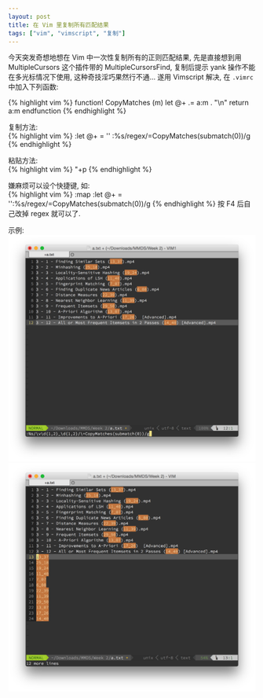 ```yaml
---
layout: post
title: 在 Vim 里复制所有匹配结果
tags: ["vim", "vimscript", "复制"]
---
```


今天突发奇想地想在 Vim 中一次性复制所有的正则匹配结果, 先是直接想到用 MultipleCursors 这个插件带的 MultipleCursorsFind, 复制后提示 yank 操作不能在多光标情况下使用, 这种奇技淫巧果然行不通...
遂用 Vimscript 解决, 在 `.vimrc` 中加入下列函数:

{% highlight vim %}
function! CopyMatches (m) 
    let @+ .= a:m . "\n" 
    return a:m
endfunction
{% endhighlight %}

复制方法:  
{% highlight vim %}
:let @+ = ''
:%s/regex/\=CopyMatches(submatch(0))/g
{% endhighlight %}

粘贴方法:  
{% highlight vim %}
"+p
{% endhighlight %}

嫌麻烦可以设个快捷键, 如:  
{% highlight vim %}
:map <F4> :let @+ = ''<cr>:%s/regex/\=CopyMatches(submatch(0))/g
{% endhighlight %}
按 F4 后自己改掉 regex 就可以了.

示例:  
![](/resources/vim-1.png)  
![](/resources/vim-2.png)
